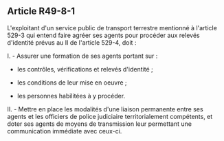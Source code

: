 Article R49-8-1
----
L'exploitant d'un service public de transport terrestre mentionné à l'article
529-3 qui entend faire agréer ses agents pour procéder aux relevés d'identité
prévus au II de l'article 529-4, doit :

I. - Assurer une formation de ses agents portant sur :

- les contrôles, vérifications et relevés d'identité ;

- les conditions de leur mise en oeuvre ;

- les personnes habilitées à y procéder.

II. - Mettre en place les modalités d'une liaison permanente entre ses agents et
les officiers de police judiciaire territorialement compétents, et doter ses
agents de moyens de transmission leur permettant une communication immédiate
avec ceux-ci.

